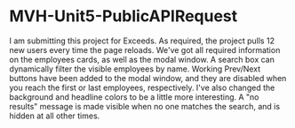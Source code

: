 # MVH-Unit5-PublicAPIRequest


I am submitting this project for Exceeds.  As required, the project pulls 12 new users every time the page reloads.  We've got all required information on the employees cards, as well as the modal window.  A search box can dynamically filter the visible employees by name.  Working Prev/Next buttons have been added to the modal window, and they are disabled when you reach the first or last employees, respectively.  I've also changed the background and headline colors to be a little more interesting. A "no results" message is made visible when no one matches the search, and is hidden at all other times.